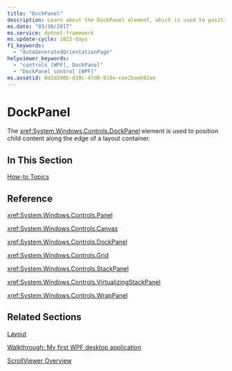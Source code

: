 ```yaml
---
title: "DockPanel"
description: Learn about the DockPanel element, which is used to position child content along the edge of a layout container.
ms.date: "03/30/2017"
ms.service: dotnet-framework
ms.update-cycle: 1825-days
f1_keywords:
  - "AutoGeneratedOrientationPage"
helpviewer_keywords:
  - "controls [WPF], DockPanel"
  - "DockPanel control [WPF]"
ms.assetid: 8d3d290b-d38c-47d0-918e-cee2baeb92ae
---
```

# DockPanel

The <xref:System.Windows.Controls.DockPanel> element is used to position child content along the edge of a layout container.

## In This Section

[How-to Topics](dockpanel-how-to-topics.md)

## Reference

<xref:System.Windows.Controls.Panel>

<xref:System.Windows.Controls.Canvas>

<xref:System.Windows.Controls.DockPanel>

<xref:System.Windows.Controls.Grid>

<xref:System.Windows.Controls.StackPanel>

<xref:System.Windows.Controls.VirtualizingStackPanel>

<xref:System.Windows.Controls.WrapPanel>

## Related Sections

[Layout](../advanced/layout.md)

[Walkthrough: My first WPF desktop application](../get-started/walkthrough-my-first-wpf-desktop-application.md)

[ScrollViewer Overview](scrollviewer-overview.md)

